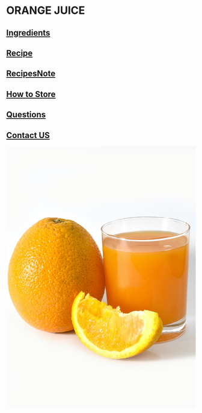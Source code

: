 # ORANGE JUICE
## [Ingredients](ingredients.md)
## [Recipe](recipe.md)
## [RecipesNote](RecipesNote.md)
## [How to Store](Howtostore.md)
## [Questions](Question.md)
## [Contact US](ContactUs.md)

![Juice](photo-1602684045042-34233dd5aa58.jpg)
